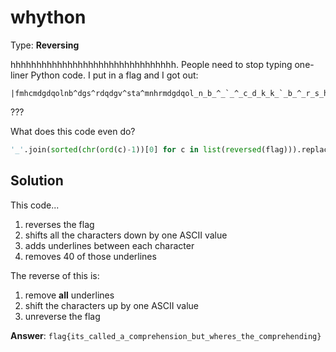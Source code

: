 # whython

Type: **Reversing**

hhhhhhhhhhhhhhhhhhhhhhhhhhhhhhhh. People need to stop typing one-liner Python code.
I put in a flag and I got out:
```
|fmhcmdgdqolnb^dgs^rdqdgv^sta^mnhrmdgdqol_n_b_^_`_^_c_d_k_k_`_b_^_r_s_h_z_f_`_k_e
```
???

What does this code even do?
```py
'_'.join(sorted(chr(ord(c)-1))[0] for c in list(reversed(flag))).replace("_", "", 40)
```

## Solution

This code...

1. reverses the flag
2. shifts all the characters down by one ASCII value
3. adds underlines between each character
4. removes 40 of those underlines

The reverse of this is:

1. remove **all** underlines
2. shift the characters up by one ASCII value
3. unreverse the flag

**Answer**: `flag{its_called_a_comprehension_but_wheres_the_comprehending}`
